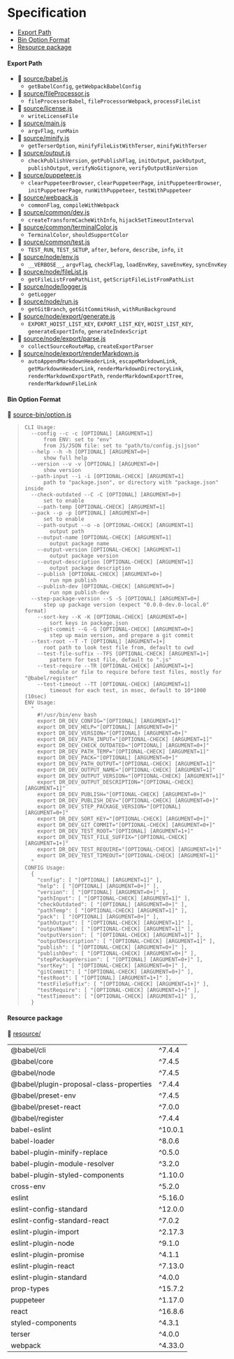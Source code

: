 # Specification

* [Export Path](#export-path)
* [Bin Option Format](#bin-option-format)
* [Resource package](#resource-package)

#### Export Path
+ 📄 [source/babel.js](source/babel.js)
  - `getBabelConfig`, `getWebpackBabelConfig`
+ 📄 [source/fileProcessor.js](source/fileProcessor.js)
  - `fileProcessorBabel`, `fileProcessorWebpack`, `processFileList`
+ 📄 [source/license.js](source/license.js)
  - `writeLicenseFile`
+ 📄 [source/main.js](source/main.js)
  - `argvFlag`, `runMain`
+ 📄 [source/minify.js](source/minify.js)
  - `getTerserOption`, `minifyFileListWithTerser`, `minifyWithTerser`
+ 📄 [source/output.js](source/output.js)
  - `checkPublishVersion`, `getPublishFlag`, `initOutput`, `packOutput`, `publishOutput`, `verifyNoGitignore`, `verifyOutputBinVersion`
+ 📄 [source/puppeteer.js](source/puppeteer.js)
  - `clearPuppeteerBrowser`, `clearPuppeteerPage`, `initPuppeteerBrowser`, `initPuppeteerPage`, `runWithPuppeteer`, `testWithPuppeteer`
+ 📄 [source/webpack.js](source/webpack.js)
  - `commonFlag`, `compileWithWebpack`
+ 📄 [source/common/dev.js](source/common/dev.js)
  - `createTransformCacheWithInfo`, `hijackSetTimeoutInterval`
+ 📄 [source/common/terminalColor.js](source/common/terminalColor.js)
  - `TerminalColor`, `shouldSupportColor`
+ 📄 [source/common/test.js](source/common/test.js)
  - `TEST_RUN`, `TEST_SETUP`, `after`, `before`, `describe`, `info`, `it`
+ 📄 [source/node/env.js](source/node/env.js)
  - `__VERBOSE__`, `argvFlag`, `checkFlag`, `loadEnvKey`, `saveEnvKey`, `syncEnvKey`
+ 📄 [source/node/fileList.js](source/node/fileList.js)
  - `getFileListFromPathList`, `getScriptFileListFromPathList`
+ 📄 [source/node/logger.js](source/node/logger.js)
  - `getLogger`
+ 📄 [source/node/run.js](source/node/run.js)
  - `getGitBranch`, `getGitCommitHash`, `withRunBackground`
+ 📄 [source/node/export/generate.js](source/node/export/generate.js)
  - `EXPORT_HOIST_LIST_KEY`, `EXPORT_LIST_KEY`, `HOIST_LIST_KEY`, `generateExportInfo`, `generateIndexScript`
+ 📄 [source/node/export/parse.js](source/node/export/parse.js)
  - `collectSourceRouteMap`, `createExportParser`
+ 📄 [source/node/export/renderMarkdown.js](source/node/export/renderMarkdown.js)
  - `autoAppendMarkdownHeaderLink`, `escapeMarkdownLink`, `getMarkdownHeaderLink`, `renderMarkdownDirectoryLink`, `renderMarkdownExportPath`, `renderMarkdownExportTree`, `renderMarkdownFileLink`

#### Bin Option Format
📄 [source-bin/option.js](source-bin/option.js)
> ```
> CLI Usage:
>   --config --c -c [OPTIONAL] [ARGUMENT=1]
>       from ENV: set to "env"
>       from JS/JSON file: set to "path/to/config.js|json"
>   --help --h -h [OPTIONAL] [ARGUMENT=0+]
>       show full help
>   --version --v -v [OPTIONAL] [ARGUMENT=0+]
>       show version
>   --path-input --i -i [OPTIONAL-CHECK] [ARGUMENT=1]
>       path to "package.json", or directory with "package.json" inside
>   --check-outdated --C -C [OPTIONAL] [ARGUMENT=0+]
>       set to enable
>     --path-temp [OPTIONAL-CHECK] [ARGUMENT=1]
>   --pack --p -p [OPTIONAL] [ARGUMENT=0+]
>       set to enable
>     --path-output --o -o [OPTIONAL-CHECK] [ARGUMENT=1]
>         output path
>     --output-name [OPTIONAL-CHECK] [ARGUMENT=1]
>         output package name
>     --output-version [OPTIONAL-CHECK] [ARGUMENT=1]
>         output package version
>     --output-description [OPTIONAL-CHECK] [ARGUMENT=1]
>         output package description
>     --publish [OPTIONAL-CHECK] [ARGUMENT=0+]
>         run npm publish
>     --publish-dev [OPTIONAL-CHECK] [ARGUMENT=0+]
>         run npm publish-dev
>   --step-package-version --S -S [OPTIONAL] [ARGUMENT=0+]
>       step up package version (expect "0.0.0-dev.0-local.0" format)
>     --sort-key --K -K [OPTIONAL-CHECK] [ARGUMENT=0+]
>         sort keys in package.json
>     --git-commit --G -G [OPTIONAL-CHECK] [ARGUMENT=0+]
>         step up main version, and prepare a git commit
>   --test-root --T -T [OPTIONAL] [ARGUMENT=1+]
>       root path to look test file from, default to cwd
>     --test-file-suffix --TFS [OPTIONAL-CHECK] [ARGUMENT=1+]
>         pattern for test file, default to ".js"
>     --test-require --TR [OPTIONAL-CHECK] [ARGUMENT=1+]
>         module or file to require before test files, mostly for "@babel/register"
>     --test-timeout --TT [OPTIONAL-CHECK] [ARGUMENT=1]
>         timeout for each test, in msec, default to 10*1000 (10sec)
> ENV Usage:
>   "
>     #!/usr/bin/env bash
>     export DR_DEV_CONFIG="[OPTIONAL] [ARGUMENT=1]"
>     export DR_DEV_HELP="[OPTIONAL] [ARGUMENT=0+]"
>     export DR_DEV_VERSION="[OPTIONAL] [ARGUMENT=0+]"
>     export DR_DEV_PATH_INPUT="[OPTIONAL-CHECK] [ARGUMENT=1]"
>     export DR_DEV_CHECK_OUTDATED="[OPTIONAL] [ARGUMENT=0+]"
>     export DR_DEV_PATH_TEMP="[OPTIONAL-CHECK] [ARGUMENT=1]"
>     export DR_DEV_PACK="[OPTIONAL] [ARGUMENT=0+]"
>     export DR_DEV_PATH_OUTPUT="[OPTIONAL-CHECK] [ARGUMENT=1]"
>     export DR_DEV_OUTPUT_NAME="[OPTIONAL-CHECK] [ARGUMENT=1]"
>     export DR_DEV_OUTPUT_VERSION="[OPTIONAL-CHECK] [ARGUMENT=1]"
>     export DR_DEV_OUTPUT_DESCRIPTION="[OPTIONAL-CHECK] [ARGUMENT=1]"
>     export DR_DEV_PUBLISH="[OPTIONAL-CHECK] [ARGUMENT=0+]"
>     export DR_DEV_PUBLISH_DEV="[OPTIONAL-CHECK] [ARGUMENT=0+]"
>     export DR_DEV_STEP_PACKAGE_VERSION="[OPTIONAL] [ARGUMENT=0+]"
>     export DR_DEV_SORT_KEY="[OPTIONAL-CHECK] [ARGUMENT=0+]"
>     export DR_DEV_GIT_COMMIT="[OPTIONAL-CHECK] [ARGUMENT=0+]"
>     export DR_DEV_TEST_ROOT="[OPTIONAL] [ARGUMENT=1+]"
>     export DR_DEV_TEST_FILE_SUFFIX="[OPTIONAL-CHECK] [ARGUMENT=1+]"
>     export DR_DEV_TEST_REQUIRE="[OPTIONAL-CHECK] [ARGUMENT=1+]"
>     export DR_DEV_TEST_TIMEOUT="[OPTIONAL-CHECK] [ARGUMENT=1]"
>   "
> CONFIG Usage:
>   {
>     "config": [ "[OPTIONAL] [ARGUMENT=1]" ],
>     "help": [ "[OPTIONAL] [ARGUMENT=0+]" ],
>     "version": [ "[OPTIONAL] [ARGUMENT=0+]" ],
>     "pathInput": [ "[OPTIONAL-CHECK] [ARGUMENT=1]" ],
>     "checkOutdated": [ "[OPTIONAL] [ARGUMENT=0+]" ],
>     "pathTemp": [ "[OPTIONAL-CHECK] [ARGUMENT=1]" ],
>     "pack": [ "[OPTIONAL] [ARGUMENT=0+]" ],
>     "pathOutput": [ "[OPTIONAL-CHECK] [ARGUMENT=1]" ],
>     "outputName": [ "[OPTIONAL-CHECK] [ARGUMENT=1]" ],
>     "outputVersion": [ "[OPTIONAL-CHECK] [ARGUMENT=1]" ],
>     "outputDescription": [ "[OPTIONAL-CHECK] [ARGUMENT=1]" ],
>     "publish": [ "[OPTIONAL-CHECK] [ARGUMENT=0+]" ],
>     "publishDev": [ "[OPTIONAL-CHECK] [ARGUMENT=0+]" ],
>     "stepPackageVersion": [ "[OPTIONAL] [ARGUMENT=0+]" ],
>     "sortKey": [ "[OPTIONAL-CHECK] [ARGUMENT=0+]" ],
>     "gitCommit": [ "[OPTIONAL-CHECK] [ARGUMENT=0+]" ],
>     "testRoot": [ "[OPTIONAL] [ARGUMENT=1+]" ],
>     "testFileSuffix": [ "[OPTIONAL-CHECK] [ARGUMENT=1+]" ],
>     "testRequire": [ "[OPTIONAL-CHECK] [ARGUMENT=1+]" ],
>     "testTimeout": [ "[OPTIONAL-CHECK] [ARGUMENT=1]" ],
>   }
> ```

#### Resource package
📄 [resource/](resource/)
<table>
<tr><td>@babel/cli</td><td>^7.4.4</td></tr>
<tr><td>@babel/core</td><td>^7.4.5</td></tr>
<tr><td>@babel/node</td><td>^7.4.5</td></tr>
<tr><td>@babel/plugin-proposal-class-properties</td><td>^7.4.4</td></tr>
<tr><td>@babel/preset-env</td><td>^7.4.5</td></tr>
<tr><td>@babel/preset-react</td><td>^7.0.0</td></tr>
<tr><td>@babel/register</td><td>^7.4.4</td></tr>
<tr><td>babel-eslint</td><td>^10.0.1</td></tr>
<tr><td>babel-loader</td><td>^8.0.6</td></tr>
<tr><td>babel-plugin-minify-replace</td><td>^0.5.0</td></tr>
<tr><td>babel-plugin-module-resolver</td><td>^3.2.0</td></tr>
<tr><td>babel-plugin-styled-components</td><td>^1.10.0</td></tr>
<tr><td>cross-env</td><td>^5.2.0</td></tr>
<tr><td>eslint</td><td>^5.16.0</td></tr>
<tr><td>eslint-config-standard</td><td>^12.0.0</td></tr>
<tr><td>eslint-config-standard-react</td><td>^7.0.2</td></tr>
<tr><td>eslint-plugin-import</td><td>^2.17.3</td></tr>
<tr><td>eslint-plugin-node</td><td>^9.1.0</td></tr>
<tr><td>eslint-plugin-promise</td><td>^4.1.1</td></tr>
<tr><td>eslint-plugin-react</td><td>^7.13.0</td></tr>
<tr><td>eslint-plugin-standard</td><td>^4.0.0</td></tr>
<tr><td>prop-types</td><td>^15.7.2</td></tr>
<tr><td>puppeteer</td><td>^1.17.0</td></tr>
<tr><td>react</td><td>^16.8.6</td></tr>
<tr><td>styled-components</td><td>^4.3.1</td></tr>
<tr><td>terser</td><td>^4.0.0</td></tr>
<tr><td>webpack</td><td>^4.33.0</td></tr>
</table>
